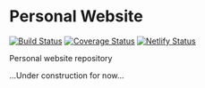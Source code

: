 # Personal Website

[![Build Status](https://travis-ci.org/icheliadinski/website.svg?branch=master)](https://travis-ci.org/icheliadinski/website) [![Coverage Status](https://coveralls.io/repos/github/icheliadinski/website/badge.svg?branch=master)](https://coveralls.io/github/icheliadinski/website?branch=master)
[![Netlify Status](https://api.netlify.com/api/v1/badges/68a25ff7-52d6-4e46-875e-4d3dcea66634/deploy-status)](https://app.netlify.com/sites/icheliadinski/deploys)

Personal website repository

...Under construction for now...
